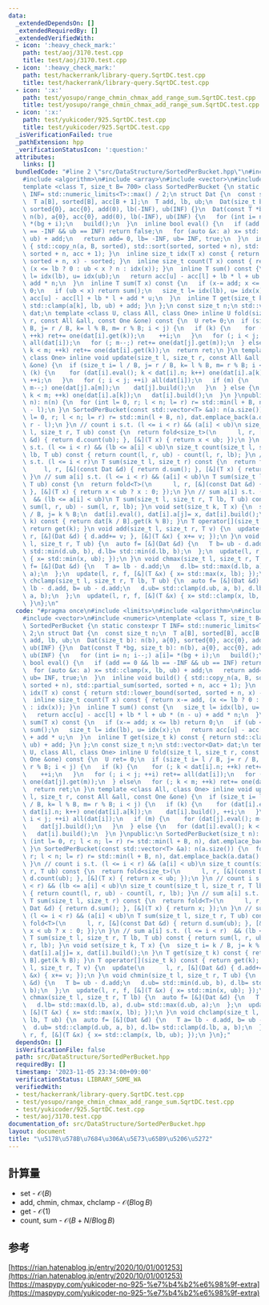 ```yaml
---
data:
  _extendedDependsOn: []
  _extendedRequiredBy: []
  _extendedVerifiedWith:
  - icon: ':heavy_check_mark:'
    path: test/aoj/3170.test.cpp
    title: test/aoj/3170.test.cpp
  - icon: ':heavy_check_mark:'
    path: test/hackerrank/library-query.SqrtDC.test.cpp
    title: test/hackerrank/library-query.SqrtDC.test.cpp
  - icon: ':x:'
    path: test/yosupo/range_chmin_chmax_add_range_sum.SqrtDC.test.cpp
    title: test/yosupo/range_chmin_chmax_add_range_sum.SqrtDC.test.cpp
  - icon: ':x:'
    path: test/yukicoder/925.SqrtDC.test.cpp
    title: test/yukicoder/925.SqrtDC.test.cpp
  _isVerificationFailed: true
  _pathExtension: hpp
  _verificationStatusIcon: ':question:'
  attributes:
    links: []
  bundledCode: "#line 2 \"src/DataStructure/SortedPerBucket.hpp\"\n#include <limits>\n\
    #include <algorithm>\n#include <array>\n#include <vector>\n#include <numeric>\n\
    template <class T, size_t B= 700> class SortedPerBucket {\n static constexpr T\
    \ INF= std::numeric_limits<T>::max() / 2;\n struct Dat {\n  const size_t n;\n\
    \  T a[B], sorted[B], acc[B + 1];\n  T add, lb, ub;\n  Dat(size_t b): n(b), a{0},\
    \ sorted{0}, acc{0}, add(0), lb(-INF), ub(INF) {}\n  Dat(const T *bg, size_t b):\
    \ n(b), a{0}, acc{0}, add(0), lb(-INF), ub(INF) {\n   for (int i= n; i--;) a[i]=\
    \ *(bg + i);\n   build();\n  }\n  inline bool eval() {\n   if (add == 0 && lb\
    \ == -INF && ub == INF) return false;\n   for (auto &x: a) x= std::clamp(x, lb,\
    \ ub) + add;\n   return add= 0, lb= -INF, ub= INF, true;\n  }\n  inline void build()\
    \ { std::copy_n(a, B, sorted), std::sort(sorted, sorted + n), std::partial_sum(sorted,\
    \ sorted + n, acc + 1); }\n  inline size_t idx(T x) const { return std::lower_bound(sorted,\
    \ sorted + n, x) - sorted; }\n  inline size_t count(T x) const { return x-= add,\
    \ (x <= lb ? 0 : ub < x ? n : idx(x)); }\n  inline T sum() const {\n   size_t\
    \ l= idx(lb), u= idx(ub);\n   return acc[u] - acc[l] + lb * l + ub * (n - u) +\
    \ add * n;\n  }\n  inline T sum(T x) const {\n   if (x-= add; x <= lb) return\
    \ 0;\n   if (ub < x) return sum();\n   size_t l= idx(lb), u= idx(x);\n   return\
    \ acc[u] - acc[l] + lb * l + add * u;\n  }\n  inline T get(size_t k) const { return\
    \ std::clamp(a[k], lb, ub) + add; }\n };\n const size_t n;\n std::vector<Dat>\
    \ dat;\n template <class U, class All, class One> inline U fold(size_t l, size_t\
    \ r, const All &all, const One &one) const {\n  U ret= 0;\n  if (size_t i= l /\
    \ B, j= r / B, k= l % B, m= r % B; i < j) {\n   if (k) {\n    for (; k < dat[i].n;\
    \ ++k) ret+= one(dat[i].get(k));\n    ++i;\n   }\n   for (; i < j; ++i) ret+=\
    \ all(dat[i]);\n   for (; m--;) ret+= one(dat[j].get(m));\n  } else\n   for (;\
    \ k < m; ++k) ret+= one(dat[i].get(k));\n  return ret;\n }\n template <class All,\
    \ class One> inline void update(size_t l, size_t r, const All &all, const One\
    \ &one) {\n  if (size_t i= l / B, j= r / B, k= l % B, m= r % B; i < j) {\n   if\
    \ (k) {\n    for (dat[i].eval(); k < dat[i].n; k++) one(dat[i].a[k]);\n    dat[i].build(),\
    \ ++i;\n   }\n   for (; i < j; ++i) all(dat[i]);\n   if (m) {\n    for (dat[j].eval();\
    \ m--;) one(dat[j].a[m]);\n    dat[j].build();\n   }\n  } else {\n   for (dat[i].eval();\
    \ k < m; ++k) one(dat[i].a[k]);\n   dat[i].build();\n  }\n }\npublic:\n SortedPerBucket(size_t\
    \ n): n(n) {\n  for (int l= 0, r; l < n; l= r) r= std::min(l + B, n), dat.emplace_back(r\
    \ - l);\n }\n SortedPerBucket(const std::vector<T> &a): n(a.size()) {\n  for (int\
    \ l= 0, r; l < n; l= r) r= std::min(l + B, n), dat.emplace_back(a.data() + l,\
    \ r - l);\n }\n // count i s.t. (l <= i < r) && (a[i] < ub)\n size_t count(size_t\
    \ l, size_t r, T ub) const {\n  return fold<size_t>(\n      l, r, [&](const Dat\
    \ &d) { return d.count(ub); }, [&](T x) { return x < ub; });\n }\n // count i\
    \ s.t. (l <= i < r) && (lb <= a[i] < ub)\n size_t count(size_t l, size_t r, T\
    \ lb, T ub) const { return count(l, r, ub) - count(l, r, lb); }\n // sum a[i]\
    \ s.t. (l <= i < r)\n T sum(size_t l, size_t r) const {\n  return fold<T>(\n \
    \     l, r, [&](const Dat &d) { return d.sum(); }, [&](T x) { return x; });\n\
    \ }\n // sum a[i] s.t. (l <= i < r) && (a[i] < ub)\n T sum(size_t l, size_t r,\
    \ T ub) const {\n  return fold<T>(\n      l, r, [&](const Dat &d) { return d.sum(ub);\
    \ }, [&](T x) { return x < ub ? x : 0; });\n }\n // sum a[i] s.t. (l <= i < r)\
    \  && (lb <= a[i] < ub)\n T sum(size_t l, size_t r, T lb, T ub) const { return\
    \ sum(l, r, ub) - sum(l, r, lb); }\n void set(size_t k, T x) {\n  size_t i= k\
    \ / B, j= k % B;\n  dat[i].eval(), dat[i].a[j]= x, dat[i].build();\n }\n T get(size_t\
    \ k) const { return dat[k / B].get(k % B); }\n T operator[](size_t k) const {\
    \ return get(k); }\n void add(size_t l, size_t r, T v) {\n  update(\n      l,\
    \ r, [&](Dat &d) { d.add+= v; }, [&](T &x) { x+= v; });\n }\n void chmin(size_t\
    \ l, size_t r, T ub) {\n  auto f= [&](Dat &d) {\n   T b= ub - d.add;\n   d.ub=\
    \ std::min(d.ub, b), d.lb= std::min(d.lb, b);\n  };\n  update(l, r, f, [&](T &x)\
    \ { x= std::min(x, ub); });\n }\n void chmax(size_t l, size_t r, T lb) {\n  auto\
    \ f= [&](Dat &d) {\n   T a= lb - d.add;\n   d.lb= std::max(d.lb, a), d.ub= std::max(d.ub,\
    \ a);\n  };\n  update(l, r, f, [&](T &x) { x= std::max(x, lb); });\n }\n void\
    \ chclamp(size_t l, size_t r, T lb, T ub) {\n  auto f= [&](Dat &d) {\n   T a=\
    \ lb - d.add, b= ub - d.add;\n   d.ub= std::clamp(d.ub, a, b), d.lb= std::clamp(d.lb,\
    \ a, b);\n  };\n  update(l, r, f, [&](T &x) { x= std::clamp(x, lb, ub); });\n\
    \ }\n};\n"
  code: "#pragma once\n#include <limits>\n#include <algorithm>\n#include <array>\n\
    #include <vector>\n#include <numeric>\ntemplate <class T, size_t B= 700> class\
    \ SortedPerBucket {\n static constexpr T INF= std::numeric_limits<T>::max() /\
    \ 2;\n struct Dat {\n  const size_t n;\n  T a[B], sorted[B], acc[B + 1];\n  T\
    \ add, lb, ub;\n  Dat(size_t b): n(b), a{0}, sorted{0}, acc{0}, add(0), lb(-INF),\
    \ ub(INF) {}\n  Dat(const T *bg, size_t b): n(b), a{0}, acc{0}, add(0), lb(-INF),\
    \ ub(INF) {\n   for (int i= n; i--;) a[i]= *(bg + i);\n   build();\n  }\n  inline\
    \ bool eval() {\n   if (add == 0 && lb == -INF && ub == INF) return false;\n \
    \  for (auto &x: a) x= std::clamp(x, lb, ub) + add;\n   return add= 0, lb= -INF,\
    \ ub= INF, true;\n  }\n  inline void build() { std::copy_n(a, B, sorted), std::sort(sorted,\
    \ sorted + n), std::partial_sum(sorted, sorted + n, acc + 1); }\n  inline size_t\
    \ idx(T x) const { return std::lower_bound(sorted, sorted + n, x) - sorted; }\n\
    \  inline size_t count(T x) const { return x-= add, (x <= lb ? 0 : ub < x ? n\
    \ : idx(x)); }\n  inline T sum() const {\n   size_t l= idx(lb), u= idx(ub);\n\
    \   return acc[u] - acc[l] + lb * l + ub * (n - u) + add * n;\n  }\n  inline T\
    \ sum(T x) const {\n   if (x-= add; x <= lb) return 0;\n   if (ub < x) return\
    \ sum();\n   size_t l= idx(lb), u= idx(x);\n   return acc[u] - acc[l] + lb * l\
    \ + add * u;\n  }\n  inline T get(size_t k) const { return std::clamp(a[k], lb,\
    \ ub) + add; }\n };\n const size_t n;\n std::vector<Dat> dat;\n template <class\
    \ U, class All, class One> inline U fold(size_t l, size_t r, const All &all, const\
    \ One &one) const {\n  U ret= 0;\n  if (size_t i= l / B, j= r / B, k= l % B, m=\
    \ r % B; i < j) {\n   if (k) {\n    for (; k < dat[i].n; ++k) ret+= one(dat[i].get(k));\n\
    \    ++i;\n   }\n   for (; i < j; ++i) ret+= all(dat[i]);\n   for (; m--;) ret+=\
    \ one(dat[j].get(m));\n  } else\n   for (; k < m; ++k) ret+= one(dat[i].get(k));\n\
    \  return ret;\n }\n template <class All, class One> inline void update(size_t\
    \ l, size_t r, const All &all, const One &one) {\n  if (size_t i= l / B, j= r\
    \ / B, k= l % B, m= r % B; i < j) {\n   if (k) {\n    for (dat[i].eval(); k <\
    \ dat[i].n; k++) one(dat[i].a[k]);\n    dat[i].build(), ++i;\n   }\n   for (;\
    \ i < j; ++i) all(dat[i]);\n   if (m) {\n    for (dat[j].eval(); m--;) one(dat[j].a[m]);\n\
    \    dat[j].build();\n   }\n  } else {\n   for (dat[i].eval(); k < m; ++k) one(dat[i].a[k]);\n\
    \   dat[i].build();\n  }\n }\npublic:\n SortedPerBucket(size_t n): n(n) {\n  for\
    \ (int l= 0, r; l < n; l= r) r= std::min(l + B, n), dat.emplace_back(r - l);\n\
    \ }\n SortedPerBucket(const std::vector<T> &a): n(a.size()) {\n  for (int l= 0,\
    \ r; l < n; l= r) r= std::min(l + B, n), dat.emplace_back(a.data() + l, r - l);\n\
    \ }\n // count i s.t. (l <= i < r) && (a[i] < ub)\n size_t count(size_t l, size_t\
    \ r, T ub) const {\n  return fold<size_t>(\n      l, r, [&](const Dat &d) { return\
    \ d.count(ub); }, [&](T x) { return x < ub; });\n }\n // count i s.t. (l <= i\
    \ < r) && (lb <= a[i] < ub)\n size_t count(size_t l, size_t r, T lb, T ub) const\
    \ { return count(l, r, ub) - count(l, r, lb); }\n // sum a[i] s.t. (l <= i < r)\n\
    \ T sum(size_t l, size_t r) const {\n  return fold<T>(\n      l, r, [&](const\
    \ Dat &d) { return d.sum(); }, [&](T x) { return x; });\n }\n // sum a[i] s.t.\
    \ (l <= i < r) && (a[i] < ub)\n T sum(size_t l, size_t r, T ub) const {\n  return\
    \ fold<T>(\n      l, r, [&](const Dat &d) { return d.sum(ub); }, [&](T x) { return\
    \ x < ub ? x : 0; });\n }\n // sum a[i] s.t. (l <= i < r)  && (lb <= a[i] < ub)\n\
    \ T sum(size_t l, size_t r, T lb, T ub) const { return sum(l, r, ub) - sum(l,\
    \ r, lb); }\n void set(size_t k, T x) {\n  size_t i= k / B, j= k % B;\n  dat[i].eval(),\
    \ dat[i].a[j]= x, dat[i].build();\n }\n T get(size_t k) const { return dat[k /\
    \ B].get(k % B); }\n T operator[](size_t k) const { return get(k); }\n void add(size_t\
    \ l, size_t r, T v) {\n  update(\n      l, r, [&](Dat &d) { d.add+= v; }, [&](T\
    \ &x) { x+= v; });\n }\n void chmin(size_t l, size_t r, T ub) {\n  auto f= [&](Dat\
    \ &d) {\n   T b= ub - d.add;\n   d.ub= std::min(d.ub, b), d.lb= std::min(d.lb,\
    \ b);\n  };\n  update(l, r, f, [&](T &x) { x= std::min(x, ub); });\n }\n void\
    \ chmax(size_t l, size_t r, T lb) {\n  auto f= [&](Dat &d) {\n   T a= lb - d.add;\n\
    \   d.lb= std::max(d.lb, a), d.ub= std::max(d.ub, a);\n  };\n  update(l, r, f,\
    \ [&](T &x) { x= std::max(x, lb); });\n }\n void chclamp(size_t l, size_t r, T\
    \ lb, T ub) {\n  auto f= [&](Dat &d) {\n   T a= lb - d.add, b= ub - d.add;\n \
    \  d.ub= std::clamp(d.ub, a, b), d.lb= std::clamp(d.lb, a, b);\n  };\n  update(l,\
    \ r, f, [&](T &x) { x= std::clamp(x, lb, ub); });\n }\n};"
  dependsOn: []
  isVerificationFile: false
  path: src/DataStructure/SortedPerBucket.hpp
  requiredBy: []
  timestamp: '2023-11-05 23:34:00+09:00'
  verificationStatus: LIBRARY_SOME_WA
  verifiedWith:
  - test/hackerrank/library-query.SqrtDC.test.cpp
  - test/yosupo/range_chmin_chmax_add_range_sum.SqrtDC.test.cpp
  - test/yukicoder/925.SqrtDC.test.cpp
  - test/aoj/3170.test.cpp
documentation_of: src/DataStructure/SortedPerBucket.hpp
layout: document
title: "\u5178\u578B\u7684\u306A\u5E73\u65B9\u5206\u5272"
---
```

## 計算量
 - set - $\mathcal{O}(B)$
 - add, chmin, chmax, chclamp - $\mathcal{O}(B \log B)$
 - get - $\mathcal{O}(1)$
 - count, sum - $\mathcal{O}(B + N/B \log B)$
 
## 参考
[https://rian.hatenablog.jp/entry/2020/10/01/001253](https://rian.hatenablog.jp/entry/2020/10/01/001253) \
[https://maspypy.com/yukicoder-no-925-%e7%b4%b2%e6%98%9f-extra](https://maspypy.com/yukicoder-no-925-%e7%b4%b2%e6%98%9f-extra)

